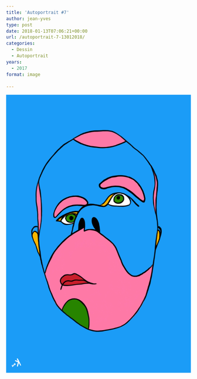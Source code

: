 ```yaml
---
title: 'Autoportrait #7'
author: jean-yves
type: post
date: 2018-01-13T07:06:21+00:00
url: /autoportrait-7-13012018/
categories:
  - Dessin
  - Autoportrait
years:
  - 2017
format: image

---
```

![Autoportrait #7 #13012018](./img_6001.jpg)